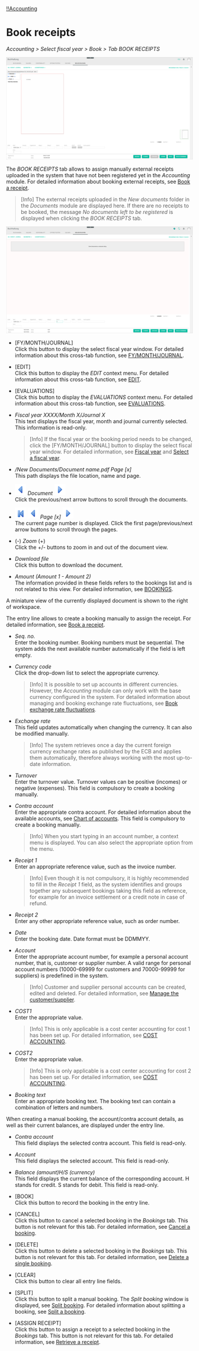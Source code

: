 [!!Accounting](RetailSuiteAccounting)

# Book receipts

*Accounting > Select fiscal year > Book > Tab BOOK RECEIPTS*

![New receipt](/Assets/Screenshots/RetailSuiteAccounting/Book/BookReceipts/NewDocument.png "[New receipt]")

The *BOOK RECEIPTS* tab allows to assign manually external receipts uploaded in the system that have not been registered yet in the *Accounting* module. For detailed information about booking external receipts, see [Book a receipt](/RetailSuiteAccounting/Operation/10_ManageReceipts.md#book-a-receipt).

> [Info] The external receipts uploaded in the *New documents* folder in the *Documents* module are displayed here. If there are no receipts to be booked, the message *No documents left to be registered* is displayed when clicking the *BOOK RECEIPTS* tab.

![No receipt](/Assets/Screenshots/RetailSuiteAccounting/Book/BookReceipts/NoDocument.png "[No receipt]")


- [FY/MONTH/JOURNAL]  
Click this button to display the select fiscal year window. For detailed information about this cross-tab function, see [FY/MONTH/JOURNAL](01_Book.md#fy-month-journal).

- [EDIT]  
Click this button to display the *EDIT* context menu. For detailed information about this cross-tab function, see [EDIT](01_Book.md#edit).

- [EVALUATIONS]  
Click this button to display the *EVALUATIONS* context menu. For detailed information about this cross-tab function, see [EVALUATIONS](01_Book.md#evaluations).

- *Fiscal year XXXX/Month X/Journal X*  
This text displays the fiscal year, month and journal currently selected. This information is read-only.

  > [Info] If the fiscal year or the booking period needs to be changed, click the [FY/MONTH/JOURNAL] button to display the select fiscal year window. For detailed information, see [Fiscal year](00a_FiscalYear.md) and [Select a fiscal year](/RetailSuiteAccounting/Operation/01_SelectFiscalYear.md).


- */New Documents/Document name.pdf Page [x]*  
This path displays the file location, name and page.

- ![Previous](/Assets/Icons/Previous.png "[Previous]") *Document* ![Next](/Assets/Icons/Next.png "[Next]")   
Click the previous/next arrow buttons to scroll through the documents.

- ![First page](/Assets/Icons/FirstPage02.png "[Previous]") ![First page](/Assets/Icons/Previous.png "[Previous]") *Page [x]* ![Next](/Assets/Icons/Next.png "[Next]")  
The current page number is displayed. Click the first page/previous/next arrow buttons to scroll through the pages.

- (-) *Zoom* (+)  
Click the +/- buttons to zoom in and out of the document view.

- *Download file*  
Click this button to download the document.


- *Amount (Amount 1 - Amount 2)*  
The information provided in these fields refers to the bookings list and is not related to this view. For detailed information, see [BOOKINGS](01a_Book.md).


A miniature view of the currently displayed document is shown to the right of workspace.


The entry line allows to create a booking manually to assign the receipt. For detailed information, see [Book a receipt](/RetailSuiteAccounting/Operation/10_ManageReceipts.md#book-a-receipt).

[comment]: <> (Rephrase? Book/assign)

- *Seq. no.*  
 Enter the booking number. Booking numbers must be sequential. The system adds the next available number automatically if the field is left empty.

- *Currency code*  
Click the drop-down list to select the appropriate currency.  

  > [Info] It is possible to set up accounts in different currencies. However, the *Accounting* module can only work with the base currency configured in the system. For detailed information about managing and booking exchange rate fluctuations, see [Book exchange rate fluctuations](/RetailSuiteAccounting/Operation/12_BookExchangeRateFluctuations.md).

- *Exchange rate*  
This field updates automatically when changing the currency. It can also be modified manually.

  > [Info] The system retrieves once a day the current foreign currency exchange rates as published by the ECB and applies them automatically, therefore always working with the most up-to-date information.

- *Turnover*  
Enter the turnover value. Turnover values can be positive (incomes) or negative (expenses). This field is compulsory to create a booking manually.

- *Contra account*  
Enter the appropriate contra account. For detailed information about the available accounts, see [Chart of accounts](/RetailSuiteAccounting/Integration/01_RunAccountingWizard.md#chart-of-accounts). This field is compulsory to create a booking manually.

  > [Info] When you start typing in an account number, a context menu is displayed. You can also select the appropriate option from the menu.

- *Receipt 1*  
Enter an appropriate reference value, such as the invoice number.

  > [Info] Even though it is not compulsory, it is highly recommended to fill in the *Receipt 1* field, as the system identifies and groups together any subsequent bookings taking this field as reference, for example for an invoice settlement or a credit note in case of refund.

- *Receipt 2*  
Enter any other appropriate reference value, such as order number.

- *Date*  
Enter the booking date. Date format must be DDMMYY.

- *Account*   
Enter the appropriate account number, for example a personal account number, that is, customer or supplier number. A valid range for personal account numbers (10000-69999 for customers and 70000-99999 for suppliers) is predefined in the system.

  > [Info] Customer and supplier personal accounts can be created, edited and deleted. For detailed information, see [Manage the customer/supplier](/RetailSuiteAccounting/Integration/05_ManageCustomerSupplier.md).

- *COST1*  
Enter the appropriate value.

  > [Info] This is only applicable is a cost center accounting for cost 1 has been set up. For detailed information, see [COST ACCOUNTING](XX_CostAccounting.md).

- *COST2*  
Enter the appropriate value.

  > [Info] This is only applicable is a cost center accounting for cost 2 has been set up. For detailed information, see [COST ACCOUNTING](XX_CostAccounting.md).

- *Booking text*  
Enter an appropriate booking text. The booking text can contain a combination of letters and numbers.


When creating a manual booking, the account/contra account details, as well as their current balances, are displayed under the entry line.

- *Contra account*  
This field displays the selected contra account. This field is read-only.

- *Account*  
This field displays the selected account. This field is read-only.

- *Balance (amount)H/S (currency)*  
This field displays the current balance of the corresponding account. H stands for credit. S stands for debit. This field is read-only.



- [BOOK]    
Click this button to record the booking in the entry line.

- [CANCEL]  
Click this button to cancel a selected booking in the *Bookings* tab. This button is not relevant for this tab. For detailed information, see [Cancel a booking](/RetailSuiteAccounting/Operation/05_CancelBooking.md).

- [DELETE]    
Click this button to delete a selected booking in the *Bookings* tab. This button is not relevant for this tab. For detailed information, see [Delete a single booking](/RetailSuiteAccounting/Operation/06_DeleteBookings.md#delete-a-single-booking).

- [CLEAR]    
Click this button to clear all entry line fields.

- [SPLIT]    
Click this button to split a manual booking. The *Split booking* window is displayed, see [Split booking](01a_Book.md#split-booking). For detailed information about splitting a booking, see [Split a booking](/RetailSuiteAccounting/Operation/09_SplitBooking.md).

- [ASSIGN RECEIPT]  
Click this button to assign a receipt to a selected booking in the *Bookings* tab. This button is not relevant for this tab. For detailed information, see [Retrieve a receipt](/RetailSuiteAccounting/Operation/10_ManageReceipts.md#retrieve-a-receipt).
